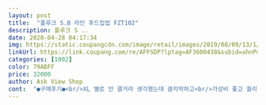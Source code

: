 ```yaml
---
layout: post 
title:  "플루크 S.B 라인 후드집업 FZT102" 
description: 플루크 S ..
date: 2020-04-28 04:17:34 
img: https://static.coupangcdn.com/image/retail/images/2019/08/09/13/1/cf842121-a35d-40e5-903a-4c3b3968e9bc.jpg 
linkUrl: https://link.coupang.com/re/AFFSDP?lptag=AF3600438&subid=ahnPublicAsk&pageKey=1432319871&itemId=2473831597&vendorItemId=5235557750&traceid=V0-113-8bbf193b55982631 
categories: [1002] 
color: 79ABFF 
price: 32000 
author: Ask View Shop 
cont:  "●구매후기●<br/>XL 별로 안 클거라 생각했는데 큼지막하고<br/>가성비 좋고 퀄리티도 좋고 이뻐요<br/>가을 건너뛰고 겨울이 온 것 같은 날씨에 걸치기 딱 좋아요<br/>그냥 포장지에 넣어서 배송 될 줄 알았는데<br/>기장은 개인적으로 조금만 더 길었으면 하는 아쉬움이 있지만<br/>너무맘에들어 서로 입고 나간다고 해서 같은 판매자제품중 비슷한거 있어서 그거 하나 더 주문했어요.<br/><br/>딱 원하던 옷입니다ㅋㅋㅋ<br/>로켓배송 안되는 것 보다 되는 상품이 많아서 좋지만<br/>박시하니 엠싸이즈도 55사이즈한테는 조금 큰듯.<br/>.<br/><br/>블랙도 좋아해서 걍 저는 너무 만족스러워요<br/>빨리 학교가는날이 왔음좋겠네요.<br/>코로나라 물러가라.<br/>부모들 우울증 걸리겠다.<br/>.<br/>ㅋ<br/>앞으로 로켓배송이 되는 옷이 더더 많아졌으면 좋겠어요<br/>요즘 날씨도 쌀쌀해지고 일교차도 크고<br/>원래 박시한거 좋아하고 그냥 사이즈 큰걸 좋아하는데<br/>원했던만큼 딱 박시하고 이뻐여 천두 넘두꺼울까 싶었는데 딱알맞구 가벼워요ㅎㅎㅎㅎ잘입을게요 감사합니다ㅋㅋ<br/>의류도 많이 늘려주셨으면 좋겠습니다ㅎㅎㅎㅎㅎ<br/>이제 중1올라가는 딸이랑 같이 입을려고 삿어요.<br/>.<br/><br/>전혀 기대 1도 안했는데 받고 보니까<br/>제가 생각했던 것보다 도톰해서 매우 만족스럽네요<br/>지금 봄에 입기 딱좋고 교복에 입기좋네요.<br/><br/>지금도 로켓배송 때문에 쿠팡을 엄청 많이 이용하고 있는데<br/>진짜 기대이상이라서 놀랬어요ㅎㅎㅎㅎㅎㅎ<br/>크기가 넘크면 어쩌나했는데ㅋㅋ<br/>포장지에다가 박스에 넣어져 왔더라구요 굿굿<br/>하지만 요즘 요렇게 입는다길래... <br/><br/>화면에 보이는거랑 또오옥같습니다 진짜<br/>후드집업이라 더우면 입고 벗기도 편하구요<br/>" 
---
```


